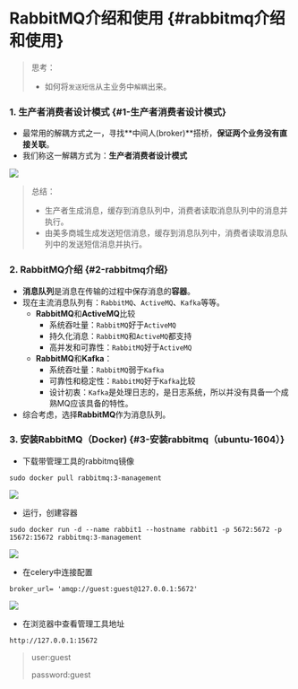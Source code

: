 # RabbitMQ介绍和使用 {#rabbitmq介绍和使用}

> 思考：
>
> * 如何将`发送短信`从主业务中`解耦`出来。

### 1. 生产者消费者设计模式 {#1-生产者消费者设计模式}

* 最常用的解耦方式之一，寻找**中间人\(broker\)**搭桥，**保证两个业务没有直接关联**。
* 我们称这一解耦方式为：**生产者消费者设计模式**

![](file:///D:/BaiduNetdiskDownload/美多商城讲义+代码+大纲/meiduonote/_book/user-verification-code/images/34生产者消费者模式.png)

> 总结：
>
> * 生产者生成消息，缓存到消息队列中，消费者读取消息队列中的消息并执行。
> * 由美多商城生成发送短信消息，缓存到消息队列中，消费者读取消息队列中的发送短信消息并执行。

### 2. RabbitMQ介绍 {#2-rabbitmq介绍}

* **消息队列**是消息在传输的过程中保存消息的**容器**。
* 现在主流消息队列有：`RabbitMQ`、`ActiveMQ`、`Kafka`等等。
  * **RabbitMQ**和**ActiveMQ**比较
    * 系统吞吐量：`RabbitMQ`好于`ActiveMQ`
    * 持久化消息：`RabbitMQ`和`ActiveMQ`都支持
    * 高并发和可靠性：`RabbitMQ`好于`ActiveMQ`
  * **RabbitMQ**和**Kafka**：
    * 系统吞吐量：`RabbitMQ`弱于`Kafka`
    * 可靠性和稳定性：`RabbitMQ`好于`Kafka`比较
    * 设计初衷：`Kafka`是处理日志的，是日志系统，所以并没有具备一个成熟MQ应该具备的特性。
* 综合考虑，选择**RabbitMQ**作为消息队列。

### 3. 安装RabbitMQ（Docker\) {#3-安装rabbitmq（ubuntu-1604）}

* 下载带管理工具的rabbitmq镜像

```
sudo docker pull rabbitmq:3-management
```

![](/assets/docker_rabbitmq_pull.png)

* 运行，创建容器

```
sudo docker run -d --name rabbit1 --hostname rabbit1 -p 5672:5672 -p 15672:15672 rabbitmq:3-management
```

![](/assets/docker_rabbitmq_container.png)

* 在celery中连接配置

```
broker_url= 'amqp://guest:guest@127.0.0.1:5672'
```

![](/assets/docker_rabbitmq.png)

* 在浏览器中查看管理工具地址

```
http://127.0.0.1:15672
```

> user:guest
>
> password:guest



